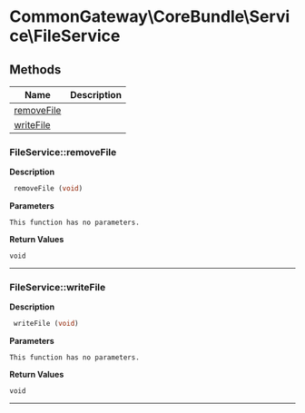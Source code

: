 # CommonGateway\CoreBundle\Service\FileService  







## Methods

| Name | Description |
|------|-------------|
|[removeFile](#fileserviceremovefile)||
|[writeFile](#fileservicewritefile)||




### FileService::removeFile  

**Description**

```php
 removeFile (void)
```

 

 

**Parameters**

`This function has no parameters.`

**Return Values**

`void`


<hr />


### FileService::writeFile  

**Description**

```php
 writeFile (void)
```

 

 

**Parameters**

`This function has no parameters.`

**Return Values**

`void`


<hr />

